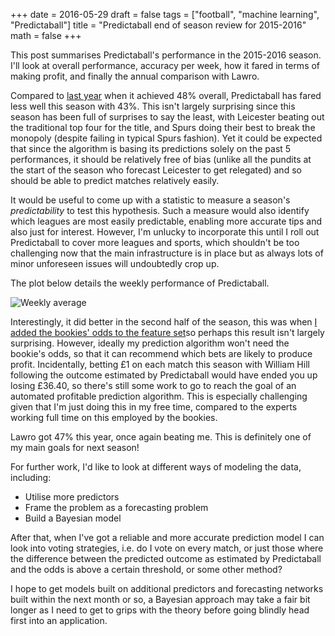 +++
date = 2016-05-29
draft = false
tags = ["football", "machine learning", "Predictaball"]
title = "Predictaball end of season review for 2015-2016"
math = false
+++

This post summarises Predictaball's performance in the 2015-2016 season. I'll look at overall performance, accuracy per week, how it fared in terms of making profit, and finally the annual comparison with Lawro.

Compared to [last year](http://stuartlacy.co.uk/2015/10/26/predictaball-end-of-season-review/) when it achieved 48% overall, Predictaball has fared less well this season with 43%. This isn't largely surprising since this season has been full of surprises to say the least, with Leicester beating out the traditional top four for the title, and Spurs doing their best to break the monopoly (despite failing in typical Spurs fashion). Yet it could be expected that since the algorithm is basing its predictions solely on the past 5 performances, it should be relatively free of bias (unlike all the pundits at the start of the season who forecast Leicester to get relegated) and so should be able to predict matches relatively easily. 

It would be useful to come up with a statistic to measure a season's _predictability_ to test this hypothesis. Such a measure would also identify which leagues are most easily predictable, enabling more accurate tips and also just for interest. However, I'm unlucky to incorporate this until I roll out Predictaball to cover more leagues and sports, which shouldn't be too challenging now that the main infrastructure is in place but as always lots of minor unforeseen issues will undoubtedly crop up. 

The plot below details the weekly performance of Predictaball. 

![Weekly average](/img/endofseason_2016/weekly_performance.png)

Interestingly, it did better in the second half of the season, this was when [I added the bookies' odds to the feature set](http://stuartlacy.co.uk/2015/11/24/incorporating-odds-into-predictaball/)so perhaps this result isn't largely surprising. However, ideally my prediction algorithm won't need the bookie's odds, so that it can recommend which bets are likely to produce profit. Incidentally, betting £1 on each match this season with William Hill following the outcome estimated by Predictaball would have ended you up losing £36.40, so there's still some work to go to reach the goal of an automated profitable prediction algorithm. This is especially challenging given that I'm just doing this in my free time, compared to the experts working full time on this employed by the bookies.

Lawro got 47% this year, once again beating me. This is definitely one of my main goals for next season!

For further work, I'd like to look at different ways of modeling the data, including:

  - Utilise more predictors
  - Frame the problem as a forecasting problem
  - Build a Bayesian model

After that, when I've got a reliable and more accurate prediction model I can look into voting strategies, i.e. do I vote on every match, or just those where the difference between the predicted outcome as estimated by Predictaball and the odds is above a certain threshold, or some other method?

I hope to get models built on additional predictors and forecasting networks built within the next month or so, a Bayesian approach may take a fair bit longer as I need to get to grips with the theory before going blindly head first into an application.

